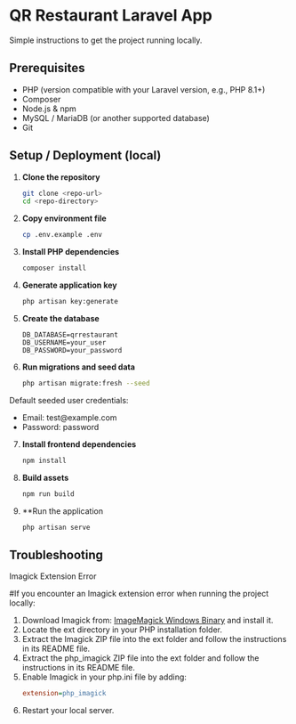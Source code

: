 # QR Restaurant Laravel App

Simple instructions to get the project running locally.

## Prerequisites

- PHP (version compatible with your Laravel version, e.g., PHP 8.1+)
- Composer
- Node.js & npm
- MySQL / MariaDB (or another supported database)
- Git

## Setup / Deployment (local)

1. **Clone the repository**
   ```bash
   git clone <repo-url>
   cd <repo-directory>
2. **Copy environment file**
    ```bash
   cp .env.example .env
3. **Install PHP dependencies**
   ```bash
   composer install
4. **Generate application key**
   ```bash
   php artisan key:generate
5. **Create the database**
   ```env
   DB_DATABASE=qrrestaurant
   DB_USERNAME=your_user
   DB_PASSWORD=your_password
6. **Run migrations and seed data**
    ```bash
    php artisan migrate:fresh --seed


Default seeded user credentials:
<ul>
    <li>Email: test@example.com</li>
    <li>Password: password</li>
</ul>

7. **Install frontend dependencies**
   ```bash
   npm install
8. **Build assets**
   ```bash
   npm run build
9. **Run the application
    ```bash
    php artisan serve

## Troubleshooting

Imagick Extension Error

#If you encounter an Imagick extension error when running the project locally:

1. Download Imagick from:
    <a href="https://imagemagick.org/archive/binaries/ImageMagick-7.1.2-0-Q16-HDRI-x64-dll.exe">ImageMagick Windows Binary</a>
    and install it.
2. Locate the ext directory in your PHP installation folder.
3. Extract the Imagick ZIP file into the ext folder and follow the instructions in its README file.
4. Extract the php_imagick ZIP file into the ext folder and follow the instructions in its README file.
5. Enable Imagick in your php.ini file by adding:
    ```ini
    extension=php_imagick
6. Restart your local server.
